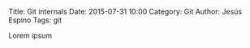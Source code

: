 Title: Git internals
Date: 2015-07-31 10:00
Category: Git
Author: Jesús Espino
Tags: git

Lorem ipsum
